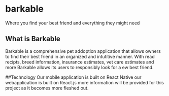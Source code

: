 # barkable
Where you find your best friend and everything they might need

## What is Barkable
Barkable is a comprehensive pet addoption application that allows owners to find their best friend in an organized and intutitive manner. With read recipts, breed information, insurance estimates, vet care estimates and more Barkable allows its users to responsibly look for a ew best friend. 

##Technology
Our mobile application is built on React Native our webapplication is built on React.js more information will be provided for this project as it becomes more fleshed out. 



